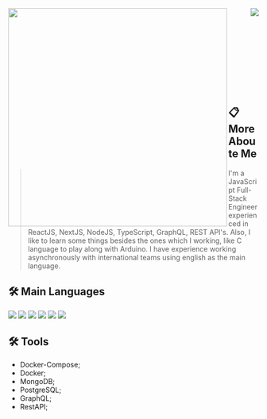 <!-- <img src="assets/GitReadme.png" align="center" width="100%" /> -->

<a href="https://github.com/thomaslnx">
  <img width="440" align="left" src="https://github-readme-stats.vercel.app/api?username=thomaslnx&show_icons=true&theme=radical" />
</a>
<a href="https://github.com/thomaslnx/github-readme-stats">
  <img align="right" src="https://github-readme-stats.anuraghazra1.vercel.app/api/top-langs/?username=thomaslnx&layout=compact&theme=blue-green" />
</a>

<br><br><br><br><br><br><br><br><br>
## 📋  **More Aboute Me**

> I'm a JavaScript Full-Stack Engineer
>experienced in ReactJS, NextJS, NodeJS, TypeScript, GraphQL, REST API's. Also, I like to learn some things
>besides the ones which I working, like C language
>to play along with Arduino. I have experience working asynchronously with international teams using english as the main language.

## 🛠 **Main Languages**

![](https://img.shields.io/badge/JavaScript-script-yellow?style=flat-square&logo=javascript) 
![](https://img.shields.io/badge/TypeScript-script-blue?style=flat-square&logo=TypeScript) 
![](https://img.shields.io/badge/CSS3-style-blue?style=flat-square&logo=CSS3) 
![](https://img.shields.io/badge/HTML5-markup-yellow?style=flat-square&logo=HTML5) 
![](https://img.shields.io/badge/ReactJS-framework-blue?style=flat-square&logo=react) 
![](https://img.shields.io/badge/NodeJS-runtime-green?style=flat-square&logo=node.js)

## 🛠 **Tools**

- Docker-Compose;
- Docker;
- MongoDB;
- PostgreSQL;
- GraphQL;
- RestAPI;

<!-- ## 🌎 **Where to find me**
<br />
[<img src="https://img.shields.io/badge/Linkedin-Marcos--Moura%20Linkedin-blue" />][linkedin]
[<img src="https://img.shields.io/badge/Gmail-Marcos%20Email-red" />][gmail]
[<img src="https://img.shields.io/badge/Twitter-Marcos%20Twitter-blue"/>][twitter]

[linkedin]: (https://www.linkedin.com/in/marcos-de-moura-silva/)
[twitter]: https://twitter.com/thomaslnx
[gmail]: mailto:marcos.msilva10@gmail.com
 -->
